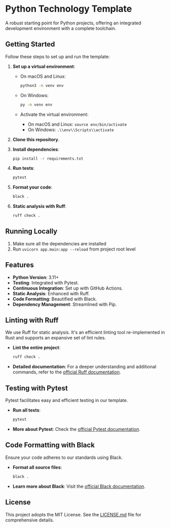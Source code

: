 # Python Technology Template

A robust starting point for Python projects, offering an integrated development environment with a complete toolchain.

## Getting Started

Follow these steps to set up and run the template:

1. **Set up a virtual environment**:
    - On macOS and Linux:

      ```bash
      python3 -m venv env
      ```

    - On Windows:

      ```bash
      py -m venv env
      ```

    - Activate the virtual environment:
      - On macOS and Linux: `source env/bin/activate`
      - On Windows: `.\\env\\Scripts\\activate`

2. **Clone this repository**.
3. **Install dependencies**:

    ```bash
    pip install -r requirements.txt
    ```

4. **Run tests**:

    ```bash
    pytest
    ```

5. **Format your code**:

    ```bash
    black .
    ```

6. **Static analysis with Ruff**:

    ```bash
    ruff check .
    ```

## Running Locally
1. Make sure all the dependencies are installed
2. Run `uvicorn app.main:app --reload` from project root level

## Features

- **Python Version**: 3.11+
- **Testing**: Integrated with Pytest.
- **Continuous Integration**: Set up with GitHub Actions.
- **Static Analysis**: Enhanced with Ruff.
- **Code Formatting**: Beautified with Black.
- **Dependency Management**: Streamlined with Pip.

## Linting with Ruff

We use Ruff for static analysis. It's an efficient linting tool re-implemented in Rust and supports an expansive set of lint rules.

- **Lint the entire project**:

    ```bash
    ruff check .
    ```
  
- **Detailed documentation**: For a deeper understanding and additional commands, refer to the [official Ruff documentation](https://github.com/astral-sh/ruff).

## Testing with Pytest

Pytest facilitates easy and efficient testing in our template.

- **Run all tests**:

    ```bash
    pytest
    ```

- **More about Pytest**: Check the [official Pytest documentation](https://docs.pytest.org/en/stable/).

## Code Formatting with Black

Ensure your code adheres to our standards using Black.

- **Format all source files**:

    ```bash
    black .
    ```

- **Learn more about Black**: Visit the [official Black documentation](https://black.readthedocs.io/en/stable/).

## License

This project adopts the MIT License. See the [LICENSE.md](LICENSE.md) file for comprehensive details.
